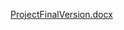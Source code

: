 [ProjectFinalVersion.docx](https://github.com/mu-se373-190704017/Project-Final-Version/files/9001529/ProjectFinalVersion.docx)

